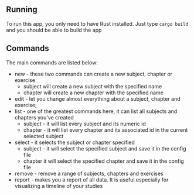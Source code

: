 ## Running
To run this app, you only need to have Rust installed. Just type ``cargo build`` and you should be able to build the app

## Commands
The main commands are listed below:
- new - these two commands can create a new subject, chapter or exercise
  - subject <name> will create a new subject with the specified name
  - chapter <name> will create a new chapter with the specified name
- edit - let you change almost everything about a subject, chapter and exercise;
- list - one of the greatest commands here, it can list all subjects and chapters you've created
  - subject - it will list every subject and its numeric id
  - chapter - it will list every chapter and its associated id in the current selected subject
- select - it selects the subject or chapter specified
  - subject <numeric-id> - it will select the specified subject and save it in the config file
  - chapter <numeric-id> it will select the specified chapter and save it in the config file
- remove - remove a range of subjects, chapters and exercises
- report - makes you a report of all data. It is useful especially for visualizing a timeline of your studies